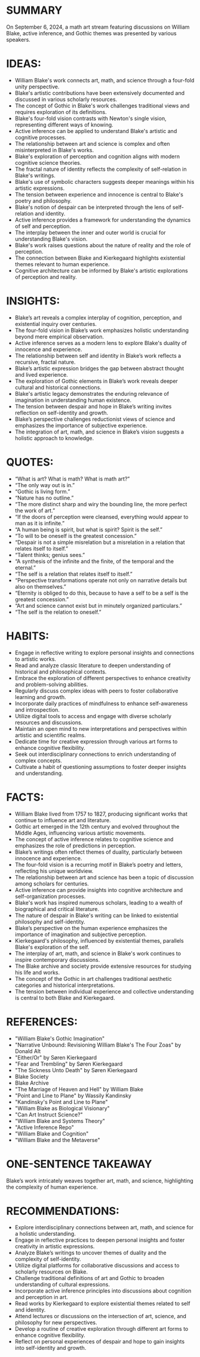 # SUMMARY
On September 6, 2024, a math art stream featuring discussions on William Blake, active inference, and Gothic themes was presented by various speakers.

# IDEAS:
- William Blake's work connects art, math, and science through a four-fold unity perspective.
- Blake's artistic contributions have been extensively documented and discussed in various scholarly resources.
- The concept of Gothic in Blake's work challenges traditional views and requires exploration of its definitions.
- Blake's four-fold vision contrasts with Newton's single vision, representing different ways of knowing.
- Active inference can be applied to understand Blake's artistic and cognitive processes.
- The relationship between art and science is complex and often misinterpreted in Blake's works.
- Blake's exploration of perception and cognition aligns with modern cognitive science theories.
- The fractal nature of identity reflects the complexity of self-relation in Blake's writings.
- Blake's use of symbolic characters suggests deeper meanings within his artistic expressions.
- The tension between experience and innocence is central to Blake's poetry and philosophy.
- Blake's notion of despair can be interpreted through the lens of self-relation and identity.
- Active inference provides a framework for understanding the dynamics of self and perception.
- The interplay between the inner and outer world is crucial for understanding Blake's vision.
- Blake's work raises questions about the nature of reality and the role of perception.
- The connection between Blake and Kierkegaard highlights existential themes relevant to human experience.
- Cognitive architecture can be informed by Blake's artistic explorations of perception and reality.

# INSIGHTS:
- Blake’s art reveals a complex interplay of cognition, perception, and existential inquiry over centuries.
- The four-fold vision in Blake’s work emphasizes holistic understanding beyond mere empirical observation.
- Active inference serves as a modern lens to explore Blake's duality of innocence and experience.
- The relationship between self and identity in Blake’s work reflects a recursive, fractal nature.
- Blake’s artistic expression bridges the gap between abstract thought and lived experience.
- The exploration of Gothic elements in Blake’s work reveals deeper cultural and historical connections.
- Blake's artistic legacy demonstrates the enduring relevance of imagination in understanding human existence.
- The tension between despair and hope in Blake’s writing invites reflection on self-identity and growth.
- Blake’s perspective challenges reductionist views of science and emphasizes the importance of subjective experience.
- The integration of art, math, and science in Blake’s vision suggests a holistic approach to knowledge.

# QUOTES:
- “What is art? What is math? What is math art?” 
- “The only way out is in.” 
- “Gothic is living form.” 
- “Nature has no outline.” 
- “The more distinct sharp and wiry the bounding line, the more perfect the work of art.” 
- “If the doors of perception were cleansed, everything would appear to man as it is infinite.” 
- “A human being is spirit, but what is spirit? Spirit is the self.” 
- “To will to be oneself is the greatest concession.” 
- “Despair is not a simple misrelation but a misrelation in a relation that relates itself to itself.” 
- “Talent thinks; genius sees.” 
- “A synthesis of the infinite and the finite, of the temporal and the eternal.” 
- “The self is a relation that relates itself to itself.” 
- “Perspective transformations operate not only on narrative details but also on themselves.” 
- “Eternity is obliged to do this, because to have a self to be a self is the greatest concession.” 
- “Art and science cannot exist but in minutely organized particulars.” 
- “The self is the relation to oneself.” 

# HABITS:
- Engage in reflective writing to explore personal insights and connections to artistic works.
- Read and analyze classic literature to deepen understanding of historical and philosophical contexts.
- Embrace the exploration of different perspectives to enhance creativity and problem-solving abilities.
- Regularly discuss complex ideas with peers to foster collaborative learning and growth.
- Incorporate daily practices of mindfulness to enhance self-awareness and introspection.
- Utilize digital tools to access and engage with diverse scholarly resources and discussions.
- Maintain an open mind to new interpretations and perspectives within artistic and scientific realms.
- Dedicate time for creative expression through various art forms to enhance cognitive flexibility.
- Seek out interdisciplinary connections to enrich understanding of complex concepts.
- Cultivate a habit of questioning assumptions to foster deeper insights and understanding.

# FACTS:
- William Blake lived from 1757 to 1827, producing significant works that continue to influence art and literature.
- Gothic art emerged in the 12th century and evolved throughout the Middle Ages, influencing various artistic movements.
- The concept of active inference relates to cognitive science and emphasizes the role of predictions in perception.
- Blake’s writings often reflect themes of duality, particularly between innocence and experience.
- The four-fold vision is a recurring motif in Blake’s poetry and letters, reflecting his unique worldview.
- The relationship between art and science has been a topic of discussion among scholars for centuries.
- Active inference can provide insights into cognitive architecture and self-organization processes.
- Blake's work has inspired numerous scholars, leading to a wealth of biographical and critical literature.
- The nature of despair in Blake's writing can be linked to existential philosophy and self-identity.
- Blake’s perspective on the human experience emphasizes the importance of imagination and subjective perception.
- Kierkegaard's philosophy, influenced by existential themes, parallels Blake's exploration of the self.
- The interplay of art, math, and science in Blake's work continues to inspire contemporary discussions.
- The Blake archive and society provide extensive resources for studying his life and works.
- The concept of the Gothic in art challenges traditional aesthetic categories and historical interpretations.
- The tension between individual experience and collective understanding is central to both Blake and Kierkegaard.

# REFERENCES:
- "William Blake's Gothic Imagination" 
- "Narrative Unbound: Revisioning William Blake's The Four Zoas" by Donald Alt
- "Either/Or" by Søren Kierkegaard
- "Fear and Trembling" by Søren Kierkegaard
- "The Sickness Unto Death" by Søren Kierkegaard
- Blake Society
- Blake Archive
- "The Marriage of Heaven and Hell" by William Blake
- "Point and Line to Plane" by Wassily Kandinsky
- "Kandinsky's Point and Line to Plane" 
- "William Blake as Biological Visionary" 
- "Can Art Instruct Science?" 
- "William Blake and Systems Theory"
- "Active Inference Repo" 
- "William Blake and Cognition" 
- "William Blake and the Metaverse"

# ONE-SENTENCE TAKEAWAY
Blake’s work intricately weaves together art, math, and science, highlighting the complexity of human experience.

# RECOMMENDATIONS:
- Explore interdisciplinary connections between art, math, and science for a holistic understanding.
- Engage in reflective practices to deepen personal insights and foster creativity in artistic expressions.
- Analyze Blake’s writings to uncover themes of duality and the complexity of self-identity.
- Utilize digital platforms for collaborative discussions and access to scholarly resources on Blake.
- Challenge traditional definitions of art and Gothic to broaden understanding of cultural expressions.
- Incorporate active inference principles into discussions about cognition and perception in art.
- Read works by Kierkegaard to explore existential themes related to self and identity.
- Attend lectures or discussions on the intersection of art, science, and philosophy for new perspectives.
- Develop a routine of creative exploration through different art forms to enhance cognitive flexibility.
- Reflect on personal experiences of despair and hope to gain insights into self-identity and growth.
